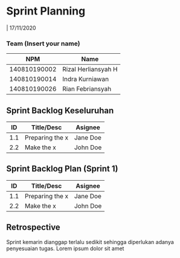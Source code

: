 # Sprint Planning

| 17/11/2020

### Team (Insert your name)

| NPM          | Name                |
| ------------ | ------------------- |
| 140810190002 | Rizal Herliansyah H |
| 140810190014 | Indra Kurniawan     |
| 140810190026 | Rian Febriansyah    |

## Sprint Backlog Keseluruhan

| ID  | Title/Desc      | Asignee  |
| --- | --------------- | -------- |
| 1.1 | Preparing the x | Jane Doe |
| 2.2 | Make the x      | John Doe |

## Sprint Backlog Plan (Sprint 1)

| ID  | Title/Desc      | Asignee  |
| --- | --------------- | -------- |
| 1.1 | Preparing the x | Jane Doe |
| 2.2 | Make the x      | John Doe |

## Retrospective

Sprint kemarin dianggap terlalu sedikit sehingga diperlukan adanya penyesuaian tugas. Lorem ipsum dolor sit amet
